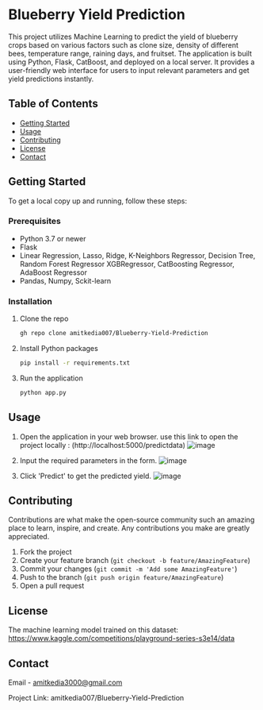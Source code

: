 # Blueberry Yield Prediction

This project utilizes Machine Learning to predict the yield of blueberry crops based on various factors such as clone size, density of different bees, temperature range, raining days, and fruitset. The application is built using Python, Flask, CatBoost, and deployed on a local server. It provides a user-friendly web interface for users to input relevant parameters and get yield predictions instantly.

## Table of Contents

- [Getting Started](#getting-started)
- [Usage](#usage)
- [Contributing](#contributing)
- [License](#license)
- [Contact](#contact)

## Getting Started

To get a local copy up and running, follow these steps:

### Prerequisites

- Python 3.7 or newer
- Flask
- Linear Regression, Lasso, Ridge, K-Neighbors Regressor, Decision Tree, Random Forest Regressor
  XGBRegressor, CatBoosting Regressor, AdaBoost Regressor
- Pandas, Numpy, Sckit-learn

### Installation

1. Clone the repo
    ```sh 
    gh repo clone amitkedia007/Blueberry-Yield-Prediction
    ```
2. Install Python packages
    ```sh
    pip install -r requirements.txt
    ```
3. Run the application
    ```sh
    python app.py
    ```
   
## Usage

1. Open the application in your web browser. use this link to open the project locally : (http://localhost:5000/predictdata)
![image](https://github.com/amitkedia007/Blueberry-Yield-Prediction/assets/83700281/aef45941-5e94-4bb1-838b-346d2484b830)

2. Input the required parameters in the form.
![image](https://github.com/amitkedia007/Blueberry-Yield-Prediction/assets/83700281/eac78da9-0188-47b5-8b91-ab1a4b173305)

3. Click 'Predict' to get the predicted yield.
![image](https://github.com/amitkedia007/Blueberry-Yield-Prediction/assets/83700281/f52aed70-4f48-42af-bf77-b4195c0bafa2)

## Contributing

Contributions are what make the open-source community such an amazing place to learn, inspire, and create. Any contributions you make are greatly appreciated.

1. Fork the project
2. Create your feature branch (`git checkout -b feature/AmazingFeature`)
3. Commit your changes (`git commit -m 'Add some AmazingFeature'`)
4. Push to the branch (`git push origin feature/AmazingFeature`)
5. Open a pull request

## License

The machine learning model trained on this dataset: https://www.kaggle.com/competitions/playground-series-s3e14/data

## Contact

Email - amitkedia3000@gmail.com

Project Link: amitkedia007/Blueberry-Yield-Prediction
